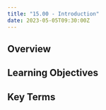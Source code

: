 ```yaml
---
title: "15.00 - Introduction"
date: 2023-05-05T09:30:00Z
---
```


## Overview

## Learning Objectives

## Key Terms
